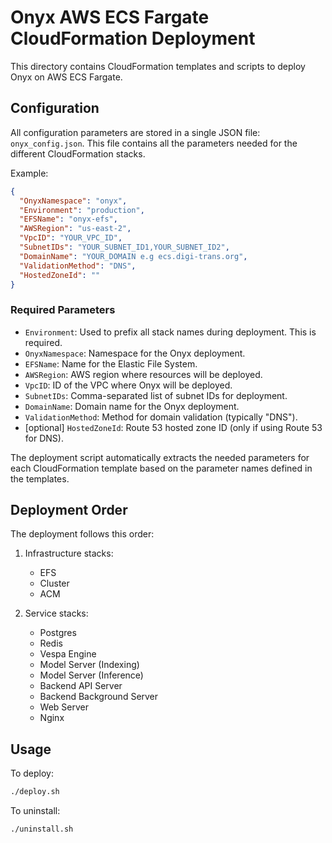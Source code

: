 # Onyx AWS ECS Fargate CloudFormation Deployment

This directory contains CloudFormation templates and scripts to deploy Onyx on AWS ECS Fargate.

## Configuration

All configuration parameters are stored in a single JSON file: `onyx_config.json`. This file contains all the parameters needed for the different CloudFormation stacks.

Example:
```json
{
  "OnyxNamespace": "onyx",
  "Environment": "production",
  "EFSName": "onyx-efs",
  "AWSRegion": "us-east-2",
  "VpcID": "YOUR_VPC_ID",
  "SubnetIDs": "YOUR_SUBNET_ID1,YOUR_SUBNET_ID2",
  "DomainName": "YOUR_DOMAIN e.g ecs.digi-trans.org",
  "ValidationMethod": "DNS",
  "HostedZoneId": ""
}
```

### Required Parameters

- `Environment`: Used to prefix all stack names during deployment. This is required.
- `OnyxNamespace`: Namespace for the Onyx deployment.
- `EFSName`: Name for the Elastic File System.
- `AWSRegion`: AWS region where resources will be deployed.
- `VpcID`: ID of the VPC where Onyx will be deployed.
- `SubnetIDs`: Comma-separated list of subnet IDs for deployment.
- `DomainName`: Domain name for the Onyx deployment.
- `ValidationMethod`: Method for domain validation (typically "DNS").
- [optional] `HostedZoneId`: Route 53 hosted zone ID (only if using Route 53 for DNS).

The deployment script automatically extracts the needed parameters for each CloudFormation template based on the parameter names defined in the templates.

## Deployment Order

The deployment follows this order:

1. Infrastructure stacks:
   - EFS
   - Cluster
   - ACM

2. Service stacks:
   - Postgres
   - Redis
   - Vespa Engine
   - Model Server (Indexing)
   - Model Server (Inference)
   - Backend API Server
   - Backend Background Server
   - Web Server
   - Nginx

## Usage

To deploy:
```bash
./deploy.sh
```

To uninstall:
```bash
./uninstall.sh
```
